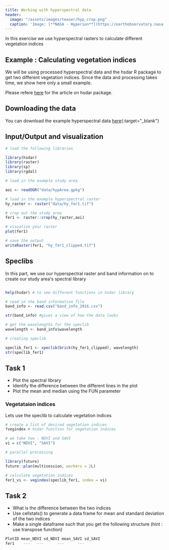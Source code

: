 ```yaml
---
title: Working with hyperspectral data
header:
  image: "/assets/images/teaser/hyp_crop.png"
  caption: 'Image: [**NASA - Hyperion**](https://earthobservatory.nasa.gov/features/EO1Tenth/page3.php){:target="_blank"}'
---
```


In this exercise we use hyperspectral rasters to calculate different vegetation indices
<!--more-->


## Example : Calculating vegetation indices


We will be using processed hyperspectral data and the hsdar R package to get two different vegetation indices.
Since the data and processing takes time, we show here only a small example. 

Please refere [here](http://138.232.16.156/article/view/v089i12) for the article on hsdar package.

## Downloading the data 

You can download the example hyperspectral data [here](http://85.214.102.111/kili_data/){:target="_blank"}

## Input/Output and visualization

```r
# load the following libraries

library(hsdar)
library(raster)
library(sp)
library(rgdal)

# load in the example study area

aoi <- readOGR("data/hypArea.gpkg")

# load in the example hyperspectral raster
hy_raster <- raster("data/hy_fer1.tif")

# crop out the study area
fer1 <- raster::crop(hy_raster,aoi)

# visualize your raster
plot(fer1)

# save the output
writeRaster(fer1, "hy_fer1_clipped.tif")

```
## Speclibs

In this part, we use our hyperspectral raster and band information on to create our study area's spectral library

```r

help(hsdar) # to see different functions in hsdar library

# read in the band information file 
band_info <- read.csv("band_info_2016.csv")

str(band_info) #gives a view of how the data looks

# get the wavelengths for the speclib
wavelength <- band_info$wavelength

# creating speclib  

speclib_fer1 <- speclib(brick(hy_fer1_clipped), wavelength)
str(speclib_fer1)

```
## Task 1

* Plot the spectral library
* Identify the difference between the different lines in the plot 
* Plot the mean and median using the FUN parameter

### Vegetataion indices

Lets use the speclib to calculate vegetation indices

```r
# create a list of desired vegetation indices
?vegindex # hsdar function for vegetation indices

# we take two - NDVI and SAVI
vi = c("NDVI", "SAVI")

# parallel processing

library(future)
future::plan(multisession, workers = 2L)

# calculate vegetation indices
fer1_vi <- vegindex(speclib_fer1, index = vi)
```

## Task 2

* What is the difference between the two indices
* Use cellstats() to generate a data frame for mean and standard deviation of the two indices
* Make a single dataframe such that you get the following structure (hint : use transpose function)

```r
PlotID mean_NDVI sd_NDVI mean_SAVI sd_SAVI
fer1	---	  ---      --- 	    ---
```
